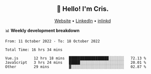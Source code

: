
<h2 align="center">👋 Hello! I'm Cris.</h2>
<p align="center">
  <a href="https://www.criscunas.dev">Website</a> •
  <a href="https://www.linkedin.com/in/cristophercunas/">LinkedIn</a> •
  <a href="https://www.inlinkd.app/link/cristophercunas">inlinkd</a>
</p>


📊 **Weekly development breakdown**
<!--START_SECTION:waka-->

```text
From: 11 October 2022 - To: 18 October 2022

Total Time: 16 hrs 34 mins

Vue.js       12 hrs 18 mins  ██████████████████░░░░░░░   72.13 %
JavaScript   3 hrs 24 mins   █████░░░░░░░░░░░░░░░░░░░░   20.01 %
Other        29 mins         ▓░░░░░░░░░░░░░░░░░░░░░░░░   02.87 %
```

<!--END_SECTION:waka-->
